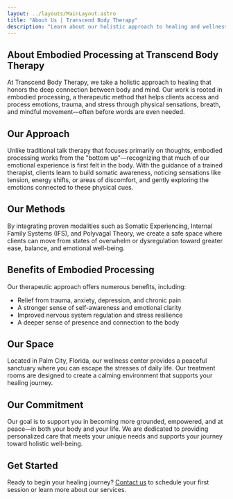 ```yaml
---
layout: ../layouts/MainLayout.astro
title: "About Us | Transcend Body Therapy"
description: "Learn about our holistic approach to healing and wellness at Transcend Body Therapy in Palm City, Florida."
---
```


<article class="prose prose-stone lg:prose-lg max-w-3xl mx-auto px-4 sm:px-6 lg:px-8 py-16 md:py-24">

# About Embodied Processing at Transcend Body Therapy

At Transcend Body Therapy, we take a holistic approach to healing that honors the deep connection between body and mind. Our work is rooted in embodied processing, a therapeutic method that helps clients access and process emotions, trauma, and stress through physical sensations, breath, and mindful movement—often before words are even needed.

## Our Approach

Unlike traditional talk therapy that focuses primarily on thoughts, embodied processing works from the "bottom up"—recognizing that much of our emotional experience is first felt in the body. With the guidance of a trained therapist, clients learn to build somatic awareness, noticing sensations like tension, energy shifts, or areas of discomfort, and gently exploring the emotions connected to these physical cues.

## Our Methods

By integrating proven modalities such as Somatic Experiencing, Internal Family Systems (IFS), and Polyvagal Theory, we create a safe space where clients can move from states of overwhelm or dysregulation toward greater ease, balance, and emotional well-being.

## Benefits of Embodied Processing

Our therapeutic approach offers numerous benefits, including:

- Relief from trauma, anxiety, depression, and chronic pain
- A stronger sense of self-awareness and emotional clarity
- Improved nervous system regulation and stress resilience
- A deeper sense of presence and connection to the body

## Our Space

Located in Palm City, Florida, our wellness center provides a peaceful sanctuary where you can escape the stresses of daily life. Our treatment rooms are designed to create a calming environment that supports your healing journey.

## Our Commitment

Our goal is to support you in becoming more grounded, empowered, and at peace—in both your body and your life. We are dedicated to providing personalized care that meets your unique needs and supports your journey toward holistic well-being.

## Get Started

Ready to begin your healing journey? [Contact us](/contact) to schedule your first session or learn more about our services.

</article> 